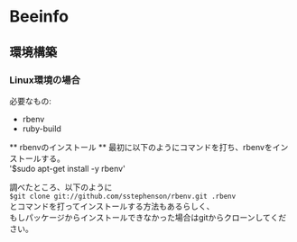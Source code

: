 # Beeinfo

## 環境構築

### Linux環境の場合
必要なもの:  
* rbenv  
* ruby-build  

** rbenvのインストール **
最初に以下のようにコマンドを打ち、rbenvをインストールする。  
'$sudo apt-get install -y rbenv'  

調べたところ、以下のように  
`$git clone git://github.com/sstephenson/rbenv.git .rbenv`  
とコマンドを打ってインストールする方法もあるらしく、  
もしパッケージからインストールできなかった場合はgitからクローンしてください。  


